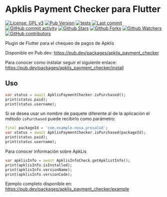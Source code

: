 # Apklis Payment Checker para Flutter

[![License: GPL v3](https://img.shields.io/badge/License-GPLv3-blue.svg)](https://www.gnu.org/licenses/gpl-3.0)
[![Pub Version](https://img.shields.io/pub/v/apklis_payment_checker)](https://pub.dev/packages/apklis_payment_checker)
[![tests](https://github.com/fluttercuba/apklis-payment-checker-flutter/workflows/tests/badge.svg?branch=main)](https://github.com/fluttercuba/apklis-payment-checker-flutter/actions?query=workflow%3Atests)
[![Last commit](https://img.shields.io/github/last-commit/fluttercuba/apklis-payment-checker-flutter.svg?style=flat)](https://github.com/fluttercuba/apklis-payment-checker-flutter/commits)
[![GitHub commit activity](https://img.shields.io/github/commit-activity/m/fluttercuba/apklis-payment-checker-flutter)](https://github.com/fluttercuba/apklis-payment-checker-flutter/commits)
[![Github Stars](https://img.shields.io/github/stars/fluttercuba/apklis-payment-checker-flutter?style=flat&logo=github)](https://github.com/fluttercuba/apklis-payment-checker-flutter/stargazers)
[![Github Forks](https://img.shields.io/github/forks/fluttercuba/apklis-payment-checker-flutter?style=flat&logo=github)](https://github.com/fluttercuba/apklis-payment-checker-flutter/network/members)
[![Github Watchers](https://img.shields.io/github/watchers/fluttercuba/apklis-payment-checker-flutter?style=flat&logo=github)](https://github.com/fluttercuba/apklis-payment-checker-flutter)
[![GitHub contributors](https://img.shields.io/github/contributors/fluttercuba/apklis-payment-checker-flutter)](https://github.com/fluttercuba/apklis-payment-checker-flutter/graphs/contributors)

Plugin de Flutter para el chequeo de pagos de Apklis

Disponible en Pub.dev: <https://pub.dev/packages/apklis_payment_checker>

Para conocer como instalar seguir el siguiente enlace: <https://pub.dev/packages/apklis_payment_checker/install>

## Uso

```dart
var status = await ApklisPaymentChecker.isPurchased();
print(status.paid);
print(status.username);
```

Si se desea usar un nombre de paquete diferente al de la aplicación el método `isPurchased` puede recibirlo como parámetro:

```dart
final packageId = 'com.example.nova.prosalud';
var status = await ApklisPaymentChecker.isPurchased(packageId);
print(status.paid);
print(status.username);
```

Para conocer información sobre ApkLis

```dart
var apklisInfo = await ApklisInfoCheck.getApklistInfo();
print(apklisInfo.isInstalled);
print(apklisInfo.versionName);
print(apklisInfo.versionCode);
```

Ejemplo completo disponible en: <https://pub.dev/packages/apklis_payment_checker/example>
